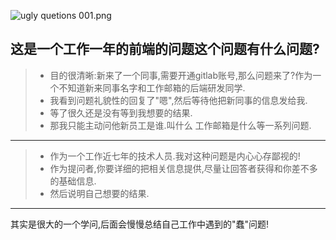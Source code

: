 ![ugly quetions 001.png](http://cdn.notalk.cc/github/ugly%20quetions%20001.png)

## 这是一个工作一年的前端的问题这个问题有什么问题?
> - 目的很清晰:新来了一个同事,需要开通gitlab账号,那么问题来了?作为一个不知道新来同事名字和工作邮箱的后端研发同学.
> - 我看到问题礼貌性的回复了"嗯",然后等待他把新同事的信息发给我.
> - 等了很久还是没有等到我想要的结果.
> - 那我只能主动问他新员工是谁.叫什么 工作邮箱是什么等一系列问题.

---
> - 作为一个工作近七年的技术人员.我对这种问题是内心心存鄙视的!
> - 作为提问者,你要详细的把相关信息提供,尽量让回答者获得和你差不多的基础信息.
> - 然后说明自己想要的结果.

---
其实是很大的一个学问,后面会慢慢总结自己工作中遇到的"蠢"问题!
